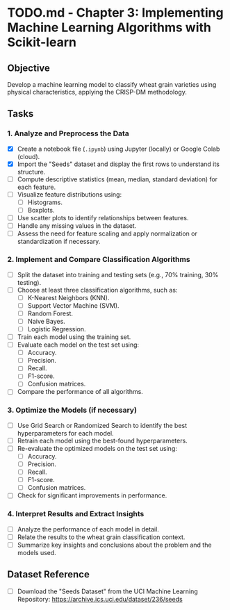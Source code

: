 # TODO.md - Chapter 3: Implementing Machine Learning Algorithms with Scikit-learn

## Objective

Develop a machine learning model to classify wheat grain varieties using physical characteristics, applying the CRISP-DM methodology.  

## Tasks

### 1. Analyze and Preprocess the Data
- [x] Create a notebook file (`.ipynb`) using Jupyter (locally) or Google Colab (cloud).
- [x] Import the "Seeds" dataset and display the first rows to understand its structure.
- [ ] Compute descriptive statistics (mean, median, standard deviation) for each feature.
- [ ] Visualize feature distributions using:
  - [ ] Histograms.
  - [ ] Boxplots.
- [ ] Use scatter plots to identify relationships between features.
- [ ] Handle any missing values in the dataset.
- [ ] Assess the need for feature scaling and apply normalization or standardization if necessary.

### 2. Implement and Compare Classification Algorithms
- [ ] Split the dataset into training and testing sets (e.g., 70% training, 30% testing).
- [ ] Choose at least three classification algorithms, such as:
  - [ ] K-Nearest Neighbors (KNN).
  - [ ] Support Vector Machine (SVM).
  - [ ] Random Forest.
  - [ ] Naive Bayes.
  - [ ] Logistic Regression.
- [ ] Train each model using the training set.
- [ ] Evaluate each model on the test set using:
  - [ ] Accuracy.
  - [ ] Precision.
  - [ ] Recall.
  - [ ] F1-score.
  - [ ] Confusion matrices.
- [ ] Compare the performance of all algorithms.

### 3. Optimize the Models (if necessary)
- [ ] Use Grid Search or Randomized Search to identify the best hyperparameters for each model.
- [ ] Retrain each model using the best-found hyperparameters.
- [ ] Re-evaluate the optimized models on the test set using:
  - [ ] Accuracy.
  - [ ] Precision.
  - [ ] Recall.
  - [ ] F1-score.
  - [ ] Confusion matrices.
- [ ] Check for significant improvements in performance.

### 4. Interpret Results and Extract Insights
- [ ] Analyze the performance of each model in detail.
- [ ] Relate the results to the wheat grain classification context.
- [ ] Summarize key insights and conclusions about the problem and the models used.

## Dataset Reference
- [ ] Download the "Seeds Dataset" from the UCI Machine Learning Repository: <https://archive.ics.uci.edu/dataset/236/seeds>
